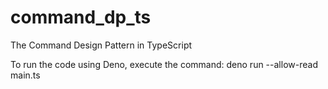 # command_dp_ts
The Command Design Pattern in TypeScript

To run the code using Deno, execute the command:
deno run --allow-read main.ts